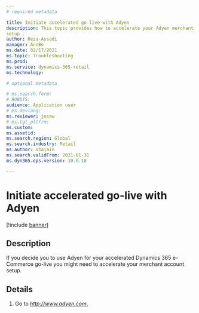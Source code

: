 ```yaml
---
# required metadata

title: Initiate accelerated go-live with Adyen
description: This topic provides how to accelerate your Adyen merchant account setup.
setup.. 
author: Reza-Assadi
manager: AnnBe
ms.date: 02/17/2021
ms.topic: Troubleshooting
ms.prod: 
ms.service: dynamics-365-retail
ms.technology: 

# optional metadata

# ms.search.form: 
# ROBOTS: 
audience: Application user
# ms.devlang: 
ms.reviewer: josaw
# ms.tgt_pltfrm: 
ms.custom: 
ms.assetid: 
ms.search.region: Global
ms.search.industry: Retail
ms.author: shajain
ms.search.validFrom: 2021-01-31
ms.dyn365.ops.version: 10.0.18

---
```


# Initiate accelerated go-live with Adyen

[!include [banner](../../includes/banner.md)]

## Description
If you decide you to use Adyen for your accelerated Dynamics 365
e-Commerce go-live you might need to accelerate your merchant account
setup.

## Details 
1.  Go to [*http://www.adyen.com*. ](http://www.adyen.com/)


